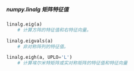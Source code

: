 ##### numpy.linalg 矩阵特征值
```python
linalg.eig(a)
	# 计算方阵的特征值和右特征向量。

linalg.eigvals(a)
	# 非对称阵列的特征值。

linalg.eigh(a, UPLO='L')
	# 计算埃尔米特矩阵或实对称矩阵的特征值和特征向量
```